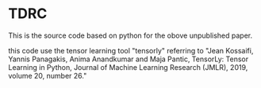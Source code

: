# TDRC
This is the source code based on python for the obove unpublished paper.

this code use the tensor learning tool "tensorly" referring to "Jean Kossaifi, Yannis Panagakis, Anima Anandkumar and Maja Pantic, TensorLy: Tensor Learning in Python, Journal of Machine Learning Research (JMLR), 2019, volume 20, number 26."
